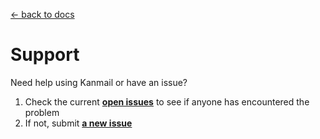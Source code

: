 [← back to docs](./README.md)

# Support

Need help using Kanmail or have an issue?

1. Check the current [**open issues**](https://github.com/Fizzadar/Kanmail/issues) to see if anyone has encountered the problem
2. If not, submit [**a new issue**](https://github.com/Fizzadar/Kanmail/issues/new)
